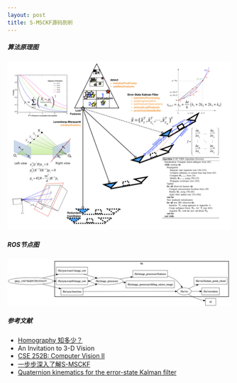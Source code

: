 ```yaml
---
layout: post
title: S-MSCKF源码剖析
---
```


##### 算法原理图

![](/images/MSCKF.jpeg)

##### ROS节点图

![](/images/msckfnodes.png)

##### 参考文献

- [Homography 知多少？](https://blog.csdn.net/heyijia0327/article/details/53782094)
- An Invitation to 3-D Vision
- [CSE 252B: Computer Vision II](https://cseweb.ucsd.edu/classes/sp04/cse252b/)
- [一步步深入了解S-MSCKF](http://www.xinliang-zhong.com/msckf_notes/)
- [Quaternion kinematics for the error-state Kalman filter](https://arxiv.org/abs/1711.02508)

